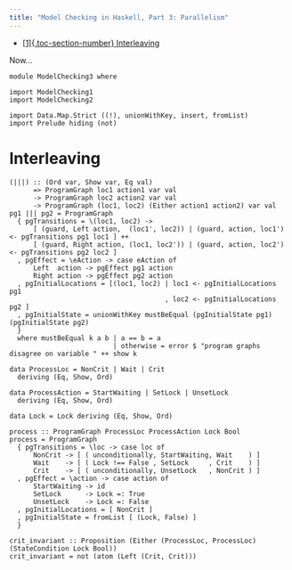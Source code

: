 ```yaml
---
title: "Model Checking in Haskell, Part 3: Parallelism"
---
```


-   [[1]{.toc-section-number} Interleaving](#interleaving)

Now...

``` {.haskell .literate}
module ModelChecking3 where
```

``` {.haskell .literate}
import ModelChecking1
import ModelChecking2
```

``` {.haskell .literate}
import Data.Map.Strict ((!), unionWithKey, insert, fromList)
import Prelude hiding (not)
```

# Interleaving

``` {.haskell .literate}
(|||) :: (Ord var, Show var, Eq val)
      => ProgramGraph loc1 action1 var val
      -> ProgramGraph loc2 action2 var val
      -> ProgramGraph (loc1, loc2) (Either action1 action2) var val
pg1 ||| pg2 = ProgramGraph
  { pgTransitions = \(loc1, loc2) ->
      [ (guard, Left action,  (loc1', loc2)) | (guard, action, loc1') <- pgTransitions pg1 loc1 ] ++
      [ (guard, Right action, (loc1, loc2')) | (guard, action, loc2') <- pgTransitions pg2 loc2 ]
  , pgEffect = \eAction -> case eAction of
      Left  action -> pgEffect pg1 action
      Right action -> pgEffect pg2 action
  , pgInitialLocations = [(loc1, loc2) | loc1 <- pgInitialLocations pg1
                                       , loc2 <- pgInitialLocations pg2 ]
  , pgInitialState = unionWithKey mustBeEqual (pgInitialState pg1) (pgInitialState pg2)
  }
  where mustBeEqual k a b | a == b = a
                          | otherwise = error $ "program graphs disagree on variable " ++ show k
```

``` {.haskell .literate}
data ProcessLoc = NonCrit | Wait | Crit
  deriving (Eq, Show, Ord)
```

``` {.haskell .literate}
data ProcessAction = StartWaiting | SetLock | UnsetLock
  deriving (Eq, Show, Ord)
```

``` {.haskell .literate}
data Lock = Lock deriving (Eq, Show, Ord)
```

``` {.haskell .literate}
process :: ProgramGraph ProcessLoc ProcessAction Lock Bool
process = ProgramGraph
  { pgTransitions = \loc -> case loc of
      NonCrit -> [ ( unconditionally, StartWaiting, Wait    ) ]
      Wait    -> [ ( Lock !== False , SetLock     , Crit    ) ]
      Crit    -> [ ( unconditionally, UnsetLock   , NonCrit ) ]
  , pgEffect = \action -> case action of
      StartWaiting -> id
      SetLock      -> Lock =: True
      UnsetLock    -> Lock =: False
  , pgInitialLocations = [ NonCrit ]
  , pgInitialState = fromList [ (Lock, False) ]
  }
```

``` {.haskell .literate}
crit_invariant :: Proposition (Either (ProcessLoc, ProcessLoc) (StateCondition Lock Bool))
crit_invariant = not (atom (Left (Crit, Crit)))
```
